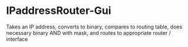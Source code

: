 # IPaddressRouter-Gui
Takes an IP address, converts to binary, compares to routing table, does necessary binary AND with mask, and routes to appropriate router / interface
